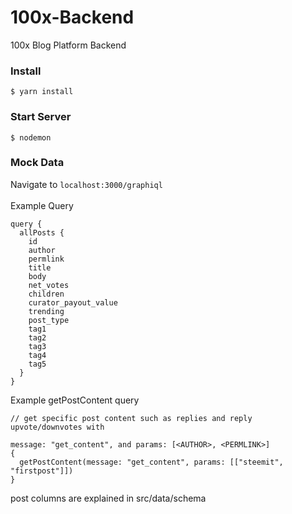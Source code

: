 # 100x-Backend
100x Blog Platform Backend

### Install

```shell
$ yarn install
```

### Start Server
```shell
$ nodemon
```

### Mock Data

Navigate to ```localhost:3000/graphiql ``` </br></br>
Example Query

```  
query {  
  allPosts {
    id  
    author  
    permlink  
    title  
    body  
    net_votes  
    children  
    curator_payout_value  
    trending
    post_type  
    tag1
    tag2
    tag3
    tag4
    tag5
  }  
}
```

Example getPostContent query

```
// get specific post content such as replies and reply upvote/downvotes with

message: "get_content", and params: [<AUTHOR>, <PERMLINK>]
{
  getPostContent(message: "get_content", params: [["steemit", "firstpost"]])
}
```

post columns are explained in src/data/schema
